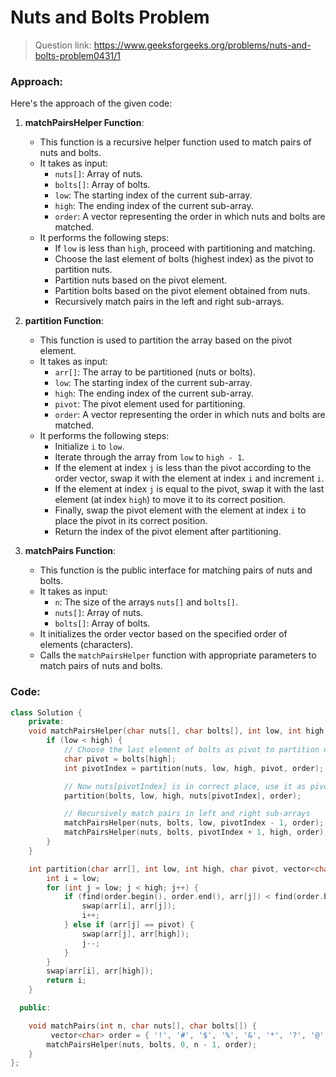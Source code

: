 # Nuts and Bolts Problem

> Question link:
> https://www.geeksforgeeks.org/problems/nuts-and-bolts-problem0431/1

### Approach:
Here's the approach of the given code:

1. **matchPairsHelper Function**:
   - This function is a recursive helper function used to match pairs of nuts and bolts.
   - It takes as input:
     - `nuts[]`: Array of nuts.
     - `bolts[]`: Array of bolts.
     - `low`: The starting index of the current sub-array.
     - `high`: The ending index of the current sub-array.
     - `order`: A vector representing the order in which nuts and bolts are matched.
   - It performs the following steps:
     - If `low` is less than `high`, proceed with partitioning and matching.
     - Choose the last element of bolts (highest index) as the pivot to partition nuts.
     - Partition nuts based on the pivot element.
     - Partition bolts based on the pivot element obtained from nuts.
     - Recursively match pairs in the left and right sub-arrays.

2. **partition Function**:
   - This function is used to partition the array based on the pivot element.
   - It takes as input:
     - `arr[]`: The array to be partitioned (nuts or bolts).
     - `low`: The starting index of the current sub-array.
     - `high`: The ending index of the current sub-array.
     - `pivot`: The pivot element used for partitioning.
     - `order`: A vector representing the order in which nuts and bolts are matched.
   - It performs the following steps:
     - Initialize `i` to `low`.
     - Iterate through the array from `low` to `high - 1`.
     - If the element at index `j` is less than the pivot according to the order vector, swap it with the element at index `i` and increment `i`.
     - If the element at index `j` is equal to the pivot, swap it with the last element (at index `high`) to move it to its correct position.
     - Finally, swap the pivot element with the element at index `i` to place the pivot in its correct position.
     - Return the index of the pivot element after partitioning.

3. **matchPairs Function**:
   - This function is the public interface for matching pairs of nuts and bolts.
   - It takes as input:
     - `n`: The size of the arrays `nuts[]` and `bolts[]`.
     - `nuts[]`: Array of nuts.
     - `bolts[]`: Array of bolts.
   - It initializes the order vector based on the specified order of elements (characters).
   - Calls the `matchPairsHelper` function with appropriate parameters to match pairs of nuts and bolts.
   
### Code:

```C++
class Solution {
    private:
    void matchPairsHelper(char nuts[], char bolts[], int low, int high, vector<char>& order) {
        if (low < high) {
            // Choose the last element of bolts as pivot to partition nuts
            char pivot = bolts[high];
            int pivotIndex = partition(nuts, low, high, pivot, order);

            // Now nuts[pivotIndex] is in correct place, use it as pivot to partition bolts
            partition(bolts, low, high, nuts[pivotIndex], order);

            // Recursively match pairs in left and right sub-arrays
            matchPairsHelper(nuts, bolts, low, pivotIndex - 1, order);
            matchPairsHelper(nuts, bolts, pivotIndex + 1, high, order);
        }
    }

    int partition(char arr[], int low, int high, char pivot, vector<char>& order) {
        int i = low;
        for (int j = low; j < high; j++) {
            if (find(order.begin(), order.end(), arr[j]) < find(order.begin(), order.end(), pivot)) {
                swap(arr[i], arr[j]);
                i++;
            } else if (arr[j] == pivot) {
                swap(arr[j], arr[high]);
                j--;
            }
        }
        swap(arr[i], arr[high]);
        return i;
    }

  public:

    void matchPairs(int n, char nuts[], char bolts[]) {
         vector<char> order = { '!', '#', '$', '%', '&', '*', '?', '@', '^' };
        matchPairsHelper(nuts, bolts, 0, n - 1, order);
    }
};
```
